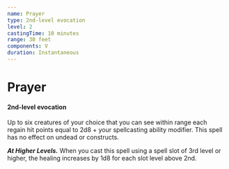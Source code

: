 ```yaml
---
name: Prayer
type: 2nd-level evocation
level: 2
castingTime: 10 minutes
range: 30 feet
components: V
duration: Instantaneous
---
```


# Prayer

#### 2nd-level evocation

Up to six creatures of your choice that you can see within range each regain hit points equal to 2d8 + your spellcasting ability modifier. This spell has no effect on undead or constructs.

_**At Higher Levels.**_ When you cast this spell using a spell slot of 3rd level or higher, the healing increases by 1d8 for each slot level above 2nd.

